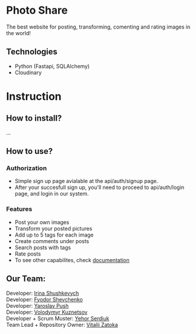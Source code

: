 # Photo Share

The best website for posting, transforming, comenting and rating images in the world!

## Technologies
* Python (Fastapi, SQLAlchemy)
* Cloudinary

# Instruction
  
## How to install?
...
  
## How to use?
### Authorization

* Simple sign up page avialable at the api/auth/signup page.
* After your succesfull sign up, you'll need to proceed to api/auth/login page, and login in our system.

### Features

* Post your own images
* Transform your posted pictures
* Add up to 5 tags for each image
* Create comments under posts
* Search posts with tags
* Rate posts
* To see other capabilites, check [documentation](link)

## Our Team:
Developer: [Irina Shushkevych](https://github.com/IrinaShushkevych)  
Developer: [Fyodor Shevchenko](https://github.com/FyodorSh)  
Developer: [Yaroslav Push](https://github.com/Invil124)  
Developer: [Volodymyr Kuznetsov](https://github.com/Ovick)  
Developer + Scrum Muster: [Yehor Serdiuk](https://github.com/De1c)  
Team Lead + Repository Owner: [Vitalii Zatoka](#https://github.com/ZatokaV)
